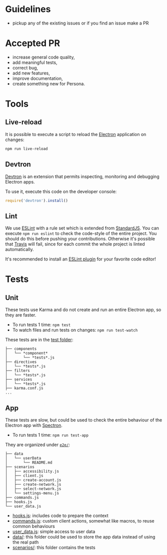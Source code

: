 # Guidelines
 - pickup any of the existing issues or if you find an issue make a PR

# Accepted PR
 - increase general code quality,
 - add meaningful tests,
 - correct bug,
 - add new features,
 - improve documentation,
 - create something new for Persona.

# Tools

## Live-reload
It is possible to execute a script to reload the [Electron](https://electron.atom.io/) application on changes:
```bash
npm run live-reload
```

## Devtron
[Devtron](https://github.com/electron/devtron) is an extension that permits inspecting, monitoring and debugging Electron apps.

To use it, execute this code on the developer console:
```js
require('devtron').install()
```

## Lint
We use [ESLint](https://eslint.org/) with a rule set which is extended from [StandardJS](https://standardjs.com/).
You can execute `npm run eslint` to check the code-style of the entire project. You should do this before pushing your contributions. Otherwise it's possible that [Travis](https://travis-ci.org) will fail, since for each commit the whole project is linted automatically.

It's recommended to install an [ESLint plugin](https://eslint.org/docs/user-guide/integrations) for your favorite code editor!

# Tests

## Unit
These tests use Karma and do not create and run an entire Electron app, so they are faster.

 - To run tests 1 time: `npm test`
 - To watch files and run tests on changes: `npm run test-watch`

These tests are in the [test folder](https://github.com/PersonaIam/persona-wallet/tree/master/test):

```
├── components
│   └── *component*
│       └── *tests*.js
├── directives
│   └── *tests*.js
├── filters
│   └── *tests*.js
├── services
│   └── *tests*.js
├── karma.conf.js
...
```

## App
These tests are slow, but could be used to check the entire behaviour of the Electron app with [Spectron](https://electron.atom.io/spectron/).

 - To run tests 1 time: `npm run test-app`

They are organized under [`e2e/`](https://github.com/PersonaIam/persona-wallet/tree/master/test/e2e):

```
├── data
│   └── userData
│       └── README.md
├── scenarios
│   ├── accessibility.js
│   ├── client.js
│   ├── create-account.js
│   ├── create-network.js
│   ├── select-network.js
│   └── settings-menu.js
├── commands.js
├── hooks.js
└── user_data.js
```

 - [hooks.js](https://github.com/PersonaIam/persona-wallet/tree/master/test/e2e/hooks.js): includes code to prepare the context
 - [commands.js](https://github.com/PersonaIam/persona-wallet/tree/master/test/e2e/commands.js): custom client actions, somewhat like macros, to reuse common behaviours
 - [user_data.js](https://github.com/PersonaIam/persona-wallet/tree/master/test/e2e/user_data.js): simple access to user data
 - [data/](https://github.com/PersonaIam/persona-wallet/tree/master/test/e2e/data/): this folder could be used to store the app data instead of using the real path
 - [scenarios/](https://github.com/PersonaIam/persona-wallet/tree/master/test/e2e/scenarios/): this folder contains the tests
